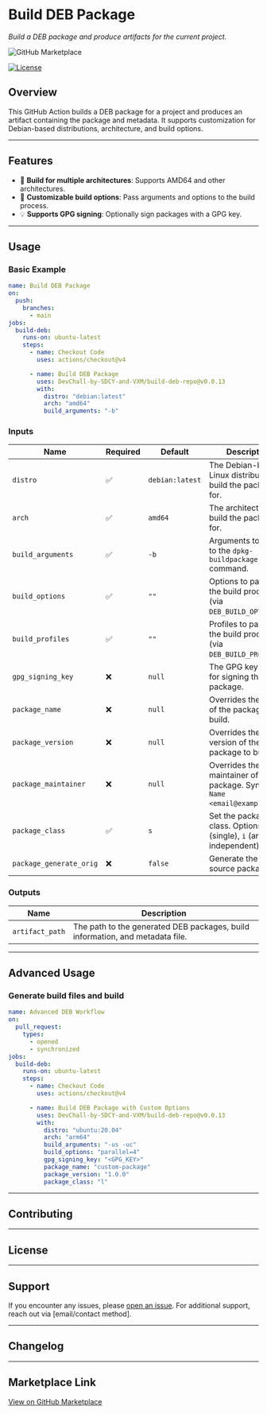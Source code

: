 # **Build DEB Package**  
*Build a DEB package and produce artifacts for the current project.*  

![GitHub Marketplace](https://img.shields.io/badge/GitHub-Marketplace-blue.svg)  
<!-- [![Test Workflow](https://github.com/DevChall-by-SDCY-and-VXM/build-deb-repo/actions/workflows/test.yml/badge.svg)](https://github.com/DevChall-by-SDCY-and-VXM/build-deb-repo/actions/workflows/test.yml)   -->
[![License](https://img.shields.io/github/license/DevChall-by-SDCY-and-VXM/build-deb-repo.svg)](LICENSE)

## **Overview**  
This GitHub Action builds a DEB package for a project and produces an artifact containing the package and metadata. It supports customization for Debian-based distributions, architecture, and build options.

---

## **Features**  
- 🚀 **Build for multiple architectures**: Supports AMD64 and other architectures.  
- 🔧 **Customizable build options**: Pass arguments and options to the build process.  
- 💡 **Supports GPG signing**: Optionally sign packages with a GPG key.  

---

## **Usage**  

### **Basic Example**  
```yaml
name: Build DEB Package
on:
  push:
    branches:
      - main
jobs:
  build-deb:
    runs-on: ubuntu-latest
    steps:
      - name: Checkout Code
        uses: actions/checkout@v4

      - name: Build DEB Package
        uses: DevChall-by-SDCY-and-VXM/build-deb-repo@v0.0.13
        with:
          distro: "debian:latest"
          arch: "amd64"
          build_arguments: "-b"
```

### **Inputs**  
| Name                  | Required | Default          | Description                                                                 |
|-----------------------|----------|------------------|-----------------------------------------------------------------------------|
| `distro`              | ✅       | `debian:latest`  | The Debian-based Linux distribution to build the package for.               |
| `arch`                | ✅       | `amd64`          | The architecture to build the package for.                                  |
| `build_arguments`     | ✅       | `-b`             | Arguments to pass to the `dpkg-buildpackage` command.                       |
| `build_options`       | ✅       | `""`            | Options to pass to the build process (via `DEB_BUILD_OPTIONS`).             |
| `build_profiles`      | ✅       | `""`            | Profiles to pass to the build process (via `DEB_BUILD_PROFILES`).           |
| `gpg_signing_key`     | ❌       | `null`           | The GPG key to use for signing the package.                                 |
| `package_name`        | ❌       | `null`           | Overrides the name of the package to build.                                 |
| `package_version`     | ❌       | `null`           | Overrides the version of the package to build.                              |
| `package_maintainer`  | ❌       | `null`           | Overrides the maintainer of the package. Syntax: `Name <email@example.com>`.|
| `package_class`       | ✅       | `s`              | Set the package class. Options: `s` (single), `i` (arch-independent), etc.  |
| `package_generate_orig` | ❌     | `false`          | Generate the `.orig` source package.                                        |

### **Outputs**  
| Name           | Description                                                                      |
|----------------|----------------------------------------------------------------------------------|
| `artifact_path`| The path to the generated DEB packages, build information, and metadata file.    |

---

## **Advanced Usage**  

### Generate build files and build
```yaml
name: Advanced DEB Workflow
on:
  pull_request:
    types:
      - opened
      - synchronized
jobs:
  build-deb:
    runs-on: ubuntu-latest
    steps:
      - name: Checkout Code
        uses: actions/checkout@v4

      - name: Build DEB Package with Custom Options
        uses: DevChall-by-SDCY-and-VXM/build-deb-repo@v0.0.13
        with:
          distro: "ubuntu:20.04"
          arch: "arm64"
          build_arguments: "-us -uc"
          build_options: "parallel=4"
          gpg_signing_key: "<GPG_KEY>"
          package_name: "custom-package"
          package_version: "1.0.0"
          package_class: "l"
```

---

## **Contributing**  
<!-- We welcome contributions! See the [CONTRIBUTING.md](CONTRIBUTING.md) file for details on how to get involved. -->

---

## **License**  
<!-- This build-deb-repository is licensed under the [LICENSE_NAME](LICENSE) License. See the [LICENSE](LICENSE) file for details. -->

---

## **Support**  
If you encounter any issues, please [open an issue](https://github.com/DevChall-by-SDCY-and-VXM/build-deb-repo/issues). For additional support, reach out via [email/contact method].

---

## **Changelog**  
<!-- See the [CHANGELOG.md](CHANGELOG.md) for recent updates and changes. -->

---

## **Marketplace Link**  
[View on GitHub Marketplace](https://github.com/marketplace/actions/build-deb-package)

